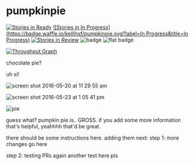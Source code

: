# pumpkinpie
[![Stories in Ready](https://badge.waffle.io/kellihsf/pumpkinpie.svg?label=ready&title=Dogland)](http://waffle.io/kellihsf/pumpkinpie)
[![Stories in In Progress](https://badge.waffle.io/kellihsf/pumpkinpie.svg?label=In Progress&title=In Progress)](http://waffle.io/kellihsf/pumpkinpie)
[![Stories in Review](https://badge.waffle.io/kellihsf/pumpkinpie.svg?label=review&title=review)](http://waffle.io/kellihsf/pumpkinpie)
![badge](https://img.shields.io/waffle/label/kellihsf/pumpkinpie/in%20progress.svg)
![flat badge](https://img.shields.io/waffle/label/kellihsf/pumpkinpie/ready.svg?style=flat-square)

[![Throughput Graph](https://graphs.waffle.io/kellihsf/pumpkinpie/throughput.svg)](https://waffle.io/kellihsf/pumpkinpie/metrics/throughput)

chocolate pie?

uh si!


![screen shot 2016-05-20 at 11 29 55 am](https://cloud.githubusercontent.com/assets/4775572/15436279/4e5a0cbc-1e7e-11e6-91fd-6d08dcb23640.png)


![screen shot 2016-05-23 at 1 05 41 pm](https://cloud.githubusercontent.com/assets/4775572/15481334/283055ee-20e7-11e6-82d5-893c4831fc85.png)

![pie](https://cloud.githubusercontent.com/assets/4775572/16343259/4db13c8c-39f3-11e6-84aa-063db8a7f697.jpg)

guess what? pumpkin pie is.. GROSS. if you add some more information that's helpful, yeahhhh that'd be great. 


there should be some instructions here. adding them next: 
step 1:
more changes go here

step 2:
testing PRs again
another test here pls
